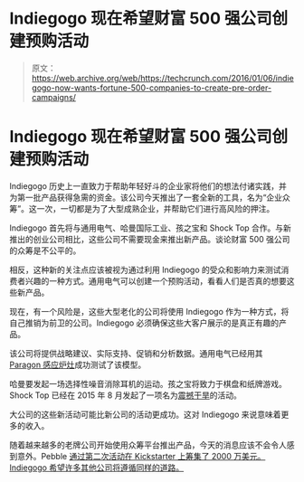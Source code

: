 # Indiegogo 现在希望财富 500 强公司创建预购活动 

> 原文：<https://web.archive.org/web/https://techcrunch.com/2016/01/06/indiegogo-now-wants-fortune-500-companies-to-create-pre-order-campaigns/>

# Indiegogo 现在希望财富 500 强公司创建预购活动

Indiegogo 历史上一直致力于帮助年轻好斗的企业家将他们的想法付诸实践，并为第一批产品获得急需的资金。该公司今天推出了一套全新的工具，名为“企业众筹”。这一次，一切都是为了大型成熟企业，并帮助它们进行高风险的押注。

Indiegogo 首先将与通用电气、哈曼国际工业、孩之宝和 Shock Top 合作。与新推出的创业公司相比，这些公司不需要现金来推出新产品。谈论财富 500 强公司的众筹是不公平的。

相反，这种新的关注点应该被视为通过利用 Indiegogo 的受众和影响力来测试消费者兴趣的一种方式。通用电气可以创建一个预购活动，看看人们是否真的想要这些新产品。

现在，有一个风险是，这些大型老化的公司将使用 Indiegogo 作为一种方式，将自己推销为前卫的公司。Indiegogo 必须确保这些大客户展示的是真正有趣的产品。

该公司将提供战略建议、实际支持、促销和分析数据。通用电气已经用其 [Paragon 感应炉灶](https://web.archive.org/web/20230129103857/https://www.indiegogo.com/projects/paragon-induction-cooktop)成功测试了该模型。

哈曼要发起一场选择性噪音消除耳机的运动。孩之宝将致力于棋盘和纸牌游戏。Shock Top 已经在 2015 年 8 月发起了一项名为[震撼干旱](https://web.archive.org/web/20230129103857/https://go.indiegogo.com/blog/2015/08/indiegogo-and-shock-top-team-up-to-shock-the-drought.html)的活动。

大公司的这些新活动可能比新公司的活动更成功。这对 Indiegogo 来说意味着更多的收入。

随着越来越多的老牌公司开始使用众筹平台推出产品，今天的消息应该不会令人感到意外。Pebble [通过第二次活动在 Kickstarter 上筹集了 2000 万美元。Indiegogo 希望许多其他公司将遵循同样的道路。](https://web.archive.org/web/20230129103857/https://www.kickstarter.com/projects/597507018/pebble-time-awesome-smartwatch-no-compromises)